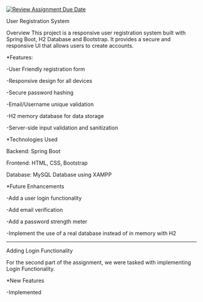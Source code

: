 [![Review Assignment Due Date](https://classroom.github.com/assets/deadline-readme-button-22041afd0340ce965d47ae6ef1cefeee28c7c493a6346c4f15d667ab976d596c.svg)](https://classroom.github.com/a/mwszR8OO)

User Registration System

Overview
This project is a responsive user registration system built with Spring Boot, H2 Database and Bootstrap. It provides a secure and responsive UI that allows users to create accounts.


*Features:

-User Friendly registration form

-Responsive design for all devices

-Secure password hashing

-Email/Username unique validation

-H2 memory database for data storage

-Server-side input validation and sanitization 


*Technologies Used

Backend: Spring Boot

Frontend: HTML, CSS, Bootstrap

Database: MySQL Database using XAMPP


*Future Enhancements

-Add a user login functionality

-Add email verification

-Add a password strength meter

-Implement the use of a real database instead of in memory with H2

--------------------------------------------------------------------

Adding Login Functionality

For the second part of the assignment, we were tasked with implementing Login Functionality.

*New Features

-Implemented 
  
